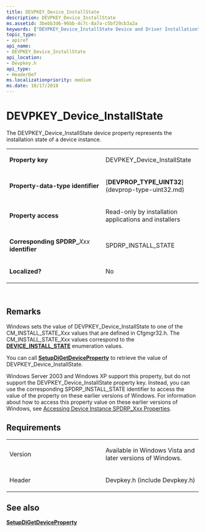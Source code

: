 ```yaml
---
title: DEVPKEY_Device_InstallState
description: DEVPKEY_Device_InstallState
ms.assetid: 3bebb3d6-96bb-4c7c-8a7a-c5bf29cb3a2a
keywords: ["DEVPKEY_Device_InstallState Device and Driver Installation"]
topic_type:
- apiref
api_name:
- DEVPKEY_Device_InstallState
api_location:
- Devpkey.h
api_type:
- HeaderDef
ms.localizationpriority: medium
ms.date: 10/17/2018
---
```


# DEVPKEY_Device_InstallState


The DEVPKEY_Device_InstallState device property represents the installation state of a device instance.

<table>
<colgroup>
<col width="50%" />
<col width="50%" />
</colgroup>
<tbody>
<tr class="odd">
<td align="left"><p><strong>Property key</strong></p></td>
<td align="left"><p>DEVPKEY_Device_InstallState</p></td>
</tr>
<tr class="even">
<td align="left"><p><strong>Property-data-type identifier</strong></p></td>
<td align="left"><p>[<strong>DEVPROP_TYPE_UINT32</strong>](devprop-type-uint32.md)</p></td>
</tr>
<tr class="odd">
<td align="left"><p><strong>Property access</strong></p></td>
<td align="left"><p>Read-only by installation applications and installers</p></td>
</tr>
<tr class="even">
<td align="left"><p><strong>Corresponding SPDRP_</strong><em>Xxx</em> <strong>identifier</strong></p></td>
<td align="left"><p>SPDRP_INSTALL_STATE</p></td>
</tr>
<tr class="odd">
<td align="left"><p><strong>Localized?</strong></p></td>
<td align="left"><p>No</p></td>
</tr>
</tbody>
</table>

 

Remarks
-------

Windows sets the value of DEVPKEY_Device_InstallState to one of the CM_INSTALL_STATE_*Xxx* values that are defined in Cfgmgr32.h. The CM_INSTALL_STATE_*Xxx* values correspond to the [**DEVICE_INSTALL_STATE**](https://msdn.microsoft.com/library/windows/hardware/ff543130) enumeration values.

You can call [**SetupDiGetDeviceProperty**](https://msdn.microsoft.com/library/windows/hardware/ff551963) to retrieve the value of DEVPKEY_Device_InstallState.

Windows Server 2003 and Windows XP support this property, but do not support the DEVPKEY_Device_InstallState property key. Instead, you can use the corresponding SPDRP_INSTALL_STATE identifier to access the value of the property on these earlier versions of Windows. For information about how to access this property value on these earlier versions of Windows, see [Accessing Device Instance SPDRP_Xxx Properties](https://msdn.microsoft.com/library/windows/hardware/ff537737).

Requirements
------------

<table>
<colgroup>
<col width="50%" />
<col width="50%" />
</colgroup>
<tbody>
<tr class="odd">
<td align="left"><p>Version</p></td>
<td align="left"><p>Available in Windows Vista and later versions of Windows.</p></td>
</tr>
<tr class="even">
<td align="left"><p>Header</p></td>
<td align="left">Devpkey.h (include Devpkey.h)</td>
</tr>
</tbody>
</table>

## See also


[**SetupDiGetDeviceProperty**](https://msdn.microsoft.com/library/windows/hardware/ff551963)

 

 






